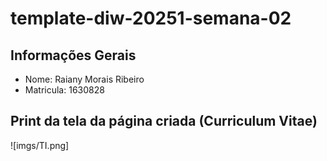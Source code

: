 # template-diw-20251-semana-02

## Informações Gerais
- Nome: Raiany Morais Ribeiro
- Matricula: 1630828

## Print da tela da página criada (Curriculum Vitae)

![imgs/TI.png]
